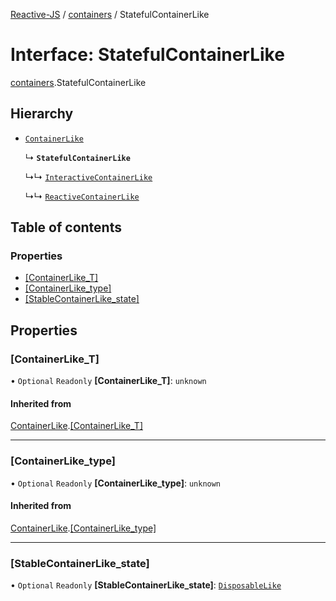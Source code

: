 [Reactive-JS](../README.md) / [containers](../modules/containers.md) / StatefulContainerLike

# Interface: StatefulContainerLike

[containers](../modules/containers.md).StatefulContainerLike

## Hierarchy

- [`ContainerLike`](containers.ContainerLike.md)

  ↳ **`StatefulContainerLike`**

  ↳↳ [`InteractiveContainerLike`](ix.InteractiveContainerLike.md)

  ↳↳ [`ReactiveContainerLike`](rx.ReactiveContainerLike.md)

## Table of contents

### Properties

- [[ContainerLike\_T]](containers.StatefulContainerLike.md#[containerlike_t])
- [[ContainerLike\_type]](containers.StatefulContainerLike.md#[containerlike_type])
- [[StableContainerLike\_state]](containers.StatefulContainerLike.md#[stablecontainerlike_state])

## Properties

### [ContainerLike\_T]

• `Optional` `Readonly` **[ContainerLike\_T]**: `unknown`

#### Inherited from

[ContainerLike](containers.ContainerLike.md).[[ContainerLike_T]](containers.ContainerLike.md#[containerlike_t])

___

### [ContainerLike\_type]

• `Optional` `Readonly` **[ContainerLike\_type]**: `unknown`

#### Inherited from

[ContainerLike](containers.ContainerLike.md).[[ContainerLike_type]](containers.ContainerLike.md#[containerlike_type])

___

### [StableContainerLike\_state]

• `Optional` `Readonly` **[StableContainerLike\_state]**: [`DisposableLike`](util.DisposableLike.md)
